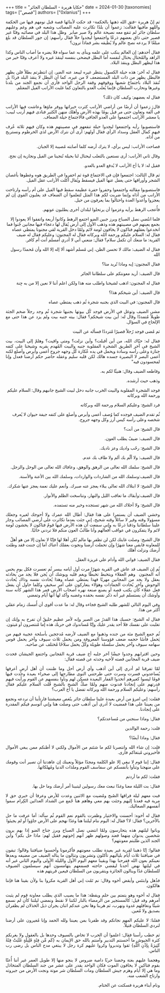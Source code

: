 +++
title = "حكايا هريرة - السلطان الجائر"
date = 2024-01-30
[taxonomies]
tags= ["قصص"]
authors= ["0xlanius"]
+++
<div class="WordSection2" dir="RTL">
<p class="normal1" dir="RTL" style="text-align:justify;direction:rtl;unicode-bidi:
embed"><span lang="AR-LY">ثم إنّ هريرة -فتق
الله ذهنها بالحكمة- قد حكت لأبنائها قصة قبل نومهم فيها من الحكمة واللهو مافيها
فقالت: زعموا أن بلدًا تكاثرت عليه المصائب وشعبه في هم وغم وعليهم سلطان جائر لم
تنفع معه نصيحة عالم ولا صبر صابر&nbsp; وظل هذا البلد في مصائبه وقتًا غير قصير حتى
ذاق بعضهم ذرعًا واجتمعوا ليجدوا حلاً فقال رأسهم: إن جور السلطان قد بلغ مبلغًا
لا يردعه نصح عالم ولا يُطيقه بشر فماذا ترون؟ </span></p>
<p class="normal1" dir="RTL" style="text-align:justify;direction:rtl;unicode-bidi:
embed"><span lang="AR-LY">فقال أحدهم: إن
العالم ينكب على علمه وينأى به عما سواه فلا يضره ما أصاب الناس وكذا الزاهد
والمُحتال يحتال لنفسه أما البطل فيضحى بنفسه لينقذ غيره ولا أعرف وقتًا خير من
هذا ليظهر البطل وينقذ البلاد. </span></p>
<p class="normal1" dir="RTL" style="text-align:justify;direction:rtl;unicode-bidi:
embed"><span lang="AR-LY">فقال له آخر: هذه
حيلة الكسول ينتظر غيره ليبعد عنه الضر، إن انتظرتم بطلاً فلن يظهر فالبطل يظهر من
ذات البلد المستضعف لا من غيره، كما أن البطل لا ينقذ البلد فردًا بل تُنقذ البلاد
باجتماع شعبها ووقوفهم وقفة الرجل الواحد فأرى أن نجمع الجند من بلدنا وغيرها
ونحارب السلطان فإنما يُغلب العدو بالتعاون كما غلبت الأرانب الفيل المغتلم.</span></p>
<p class="normal1" dir="RTL" style="text-align:right;direction:rtl;unicode-bidi:
embed"><span lang="AR-LY">فقال له بعضهم: وكيف
كان ذلك؟ </span></p>
<p class="normal1" dir="RTL" style="text-align:justify;direction:rtl;unicode-bidi:
embed"><span lang="AR-LY">قال: زعموا أن
أرضًا من أراضي الأرانب كثرت خيراتها ووفر ماؤها وعاشت فيها الأرانب في أُلفة
وتعاون حتى مر فيل يومًا بهذه الأرض وأهلك منهن الكثير فنادى فيهم أرنب لبيب: يا
معشر الأرانب اجتمعوا على العدو الجافي فالاجتماع حيلة الضعاف.</span></p>
<p class="normal1" dir="RTL" style="text-align:justify;direction:rtl;unicode-bidi:
embed"><span lang="AR-LY">فاستصوبوا رأيه
واجتمعوا ليجدوا حيلة تنفعهم في مصيبتهم هذه وكان فيهم ثلاثة عُرف فيهم كمال العقل
وسداد الرأي فقال أولهم: أرى أن نترك الأرض لذي الخرطوم ونستريح من أذاه.</span></p>
<p class="normal1" dir="RTL" style="text-align:justify;direction:rtl;unicode-bidi:
embed"><span lang="AR-LY">فصاحت الأرانب: ليس
برأي، لا يترك أرضه كلما أصابته مُصيبة إلا الجبان. </span></p>
<p class="normal1" dir="RTL" style="text-align:justify;direction:rtl;unicode-bidi:
embed"><span lang="AR-LY">وقال ثاني
الأرانب: أرى نستعين بالثعلب ليحتال لنا بحيلة تُنجينا من الفيل ونجازية إن نجح. </span></p>
<p class="normal1" dir="RTL" style="text-align:justify;direction:rtl;unicode-bidi:
embed"><span lang="AR-LY">فقيل له: لا يا
أخ الأرانب لا يُدفع العدو بالعدو. </span></p>
<p class="normal1" dir="RTL" style="text-align:justify;direction:rtl;unicode-bidi:
embed"><span lang="AR-LY">ثم قال الثالث: اجتمعوا
فإن في الاجتماع قوة ثم احفروا في الطريق هوه وغطوها بأغصان الشجر وأوراقها حتى
يغفل عنها الفيل فيسقط ويُقال أكلت الأرانب عقل الفيل. </span></p>
<p class="normal1" dir="RTL" style="text-align:justify;direction:rtl;unicode-bidi:
embed"><span lang="AR-LY">فاستصوبوا مقالته
واجتمعوا وحفروا حفرة عظيمة سقط فيها الفيل على أم رأسه وارتاحت الأرانب من أذاه
وإنما ضربت لكم هذا المثل لتعلموا أن الضعاف قد يغلبون القوي إن لم يعجزوا وأعدوا
العدة واحتالوا بما يعرفون من حيل.</span></p>
<p class="normal1" dir="RTL" style="text-align:right;direction:rtl;unicode-bidi:
embed"><span lang="AR-LY">فأُعجب الرهط
برأيه وعزموا أن يرتحلوا لبلدان أخرى يطلبون عونهم. </span></p>
<p class="normal1" dir="RTL" style="text-align:right;direction:rtl;unicode-bidi:
embed"><span lang="AR-LY">فلما انتُضي نصل
الصباح وبرز جبين الضو اجتمع الرهط وكانوا أربعة واتفقوا ألا يعودوا إلا بجمع
يعينهم في مصيبتهم هذه وذهب الأول إلى أرض يُقال لها دعجاء فيها مجانين جُنوا فما
انخدعوا بعقلهم فتاكون لا يخافون لومة لائم ولمّا دخل القرية لقي مجنونا يمتطي
عصاه فقال له: السلام عليكم ورحمة الله وبركاته فقال له المجنون: وعليكم فقال له
ضيف القرية: ما منعك أن تكمل سلام؟ فقال: منعني أني لا أدري أمسلم أنت أم كافر.</span></p>
<p class="normal1" dir="RTL" style="text-align:right;direction:rtl;unicode-bidi:
embed"><span lang="AR-LY">فقال له الضيف: مالك
لا تحسن الظن، إني مُسلم أشهد ألا إله إلا الله وأن مُحمدًا رسول الله </span></p>
<p class="normal1" dir="RTL" style="text-align:right;direction:rtl;unicode-bidi:
embed"><span lang="AR-LY">فقال المجنون: إيه
وماذا تُريد منا؟</span></p>
<p class="normal1" dir="RTL" style="text-align:right;direction:rtl;unicode-bidi:
embed"><span lang="AR-LY">قال الضيف: أريد
معونتكم على سلطاننا الجائر </span></p>
<p class="normal1" dir="RTL" style="text-align:right;direction:rtl;unicode-bidi:
embed"><span lang="AR-LY">فقال له المجنون:
اذهب لشيخنا واطلب منه هذا ولكن اعلم أننا لا نعين إلا من به جِنة </span></p>
<p class="normal1" dir="RTL" style="text-align:right;direction:rtl;unicode-bidi:
embed"><span lang="AR-LY">قال الضيف: أين
شيخكم هذا؟ </span></p>
<p class="normal1" dir="RTL" style="text-align:right;direction:rtl;unicode-bidi:
embed"><span lang="AR-LY">قال المجنون: في
البيت الذي بجنبه شجرة ثُم ذهب يمتطي عصاه</span></p>
<p class="normal1" dir="RTL" style="text-align:justify;direction:rtl;unicode-bidi:
embed"><span lang="AR-LY">مشى الضيف وتوغل
في الأرض فوجد كُل بيوتها بجنبها شجرة ثُم وجد رجلاً ضخم الجثة طويلاً مُتمددًا
وقال له: أين بيت شيخكم؟ فقال: بيته جنبه بيت ولم يزد عن هذا حتى مع الإلحاح في
السؤال. </span></p>
<p class="normal1" dir="RTL" style="text-align:justify;direction:rtl;unicode-bidi:
embed"><span lang="AR-LY">ثم مُضى فوجد
رُجلاً قصيرًا مُترددًا فسأله عن البيت </span></p>
<p class="normal1" dir="RTL" style="text-align:justify;direction:rtl;unicode-bidi:
embed"><span lang="AR-LY">فقال له: حيّاك
الله، من أين أقبلت؟ وأين نزلت؟ ومتى وافيت؟ وهلمّ إلى البيت، بيت الشيخ في آخر
الطريق الشجرة المقلوبة جنبه والبيت المُهدم بقربه وشيخنا على كتفه جنازة وعلى
رأسه وسادة ويحمل في يده عُكازة كُل وجهه جروح أعمى وأبرص وأصلع لكنه أعمى البصر
لا البصيرة جسده هالك لكن قلبه سليم وعقله حاضر حكم أرضنا فعدل وإنا لمحسودون فيه"</span></p>
<p class="normal1" dir="RTL" style="text-align:right;direction:rtl;unicode-bidi:
embed"><span lang="AR-LY">وقاطعه الضيف
وقال: هنيئًا لكم به.</span></p>
<p class="normal1" dir="RTL" style="text-align:right;direction:rtl;unicode-bidi:
embed"><span lang="AR-LY">وذهب حيث أرشده.</span></p>
<p class="normal1" dir="RTL" style="text-align:right;direction:rtl;unicode-bidi:
embed"><span lang="AR-LY">فوجد الشجرة
المقلوبة والبيت الخرب جانبه دخل لبيت الشيخ جانبهم وقال: السلام عليكم ورحمة الله
وبركاته&nbsp; </span></p>
<p class="normal1" dir="RTL" style="text-align:right;direction:rtl;unicode-bidi:
embed"><span lang="AR-LY">فرد الشيخ: وعليكم
السلام ورحمة الله وبركاته </span></p>
<p class="normal1" dir="RTL" style="text-align:right;direction:rtl;unicode-bidi:
embed"><span lang="AR-LY">ثُم تقدم الضيف
فوجده كما وُصف أعمى وأبرص وأصلع على كتفه جيفة حيوان لا يُعرف شخصه وعلى رأسه كيس
أرز وكل وجهه جروح. </span></p>
<p class="normal1" dir="RTL" style="text-align:right;direction:rtl;unicode-bidi:
embed"><span lang="AR-LY">قال الشيخ: من
أنت؟ </span></p>
<p class="normal1" dir="RTL" style="text-align:right;direction:rtl;unicode-bidi:
embed"><span lang="AR-LY">قال الضيف: ضيفٌ
يطلب العون. </span></p>
<p class="normal1" dir="RTL" style="text-align:right;direction:rtl;unicode-bidi:
embed"><span lang="AR-LY">قال الشيخ: رحُب
واديك وعز ناديك.</span></p>
<p class="normal1" dir="RTL" style="text-align:right;direction:rtl;unicode-bidi:
embed"><span lang="AR-LY">قال الضيف: ولا
ألّم بك ألم ولا طاف بك عدم.</span></p>
<p class="normal1" dir="RTL" style="text-align:right;direction:rtl;unicode-bidi:
embed"><span lang="AR-LY">قال الشيخ: سلمك
الله تعالى من الرهق والوهق، وعافاك الله تعالى من الوحل والزجل.</span></p>
<p class="normal1" dir="RTL" style="text-align:right;direction:rtl;unicode-bidi:
embed"><span lang="AR-LY">قال الضيف:وسلمك
الله من الشاردات والواردات، وسلمك الله بين الأعنة والأسنة.</span></p>
<p class="normal1" dir="RTL" style="text-align:right;direction:rtl;unicode-bidi:
embed"><span lang="AR-LY">قال الشيخ: لا
ابتلاك الله تعالى ببلاء يعجز عنه صبرك. وأنعم عليك نعمة يعجز عنها شكرك. </span></p>
<p class="normal1" dir="RTL" style="text-align:right;direction:rtl;unicode-bidi:
embed"><span lang="AR-LY">قال الضيف:وأبقاك
ما تعاقب الليل والنهار، وتناسخت الظلم والأنوار.</span></p>
<p class="normal1" dir="RTL" style="text-align:right;direction:rtl;unicode-bidi:
embed"><span lang="AR-LY">قال الشيخ: ولا
أخلاك الله من شهر تستجده وخير منه تستمده.</span></p>
<p class="normal1" dir="RTL" style="text-align:justify;direction:rtl;unicode-bidi:
embed"><span lang="AR-LY">وخشي الضيف أن
يستمرا على هذا فقال: أطال الله عمرك ولا أحوجك لغيره وجعلك مسؤولا وقته وفير لا
سائلاً وقته شحيح، إني جئت بعدما تكاثرت على أرضي المصائب وجار علينا سلطاننا
وذقنا ذرعًا به وإني سمعت أن هذه الأرض فيها قومٌ فتاكون لا يخشون لومة لائم ولا
يتفكرون في عواقب أفعالهم وأنا طالبٌ العون منكم فلا تردني خائبًا. </span></p>
<p class="normal1" dir="RTL" style="text-align:right;direction:rtl;unicode-bidi:
embed"><span lang="AR-LY">قال الشيخ: وصلت
غايتك لكن لن تظفر بها مالم تُكن أهلا لها فإنّا لا نعاون إلا من هو أهلٌ للمعاونة
فابقى معنا شهرًا وإن تحملت أرضنا ونجوت بعقلك أعناك أما إن جننت فقد وطئت أرضك
ونزلت أهلك</span></p>
<p class="normal1" dir="RTL" style="text-align:right;direction:rtl;unicode-bidi:
embed"><span lang="AR-LY">فقال الضيف: قواني
الله وأدام علي غريزة العقل.</span></p>

<p class="normal1" dir="RTL" style="text-align:justify;direction:rtl;unicode-bidi:
embed"><span lang="AR-LY">ثُم إن الضيف قد
عاش في القرية شهرًا مرت أول أيامه بيسر ثُم تعسرت فكل يومٍ يحس أنه المجنون&nbsp; وهم
العقلاء ويتخبط تخبطًا ويغم قلبه ويوشك أن يُجن فلا يجد من يحادثه بعقل ولا يجد من
المجانين مهربًا فهذا يمتطي عصاه وهذا يُحادث نفسه وذاك يُحادث الوحوش وآخر يُحادث
الجمادات وهؤلاء يتعاركون على أمر سخيفٍ وكلما حاول أن يفعل فعل عقلاء كأن يكتب
قصة أو يصنع صنعة نهره أصحاب الأرض فمر هذا الشهر كأنه سنة وأوشك أن يستسلم غير
أنه ذكر نفسه بحقده وغضبه وأكد لها أنها أيام وتمضي</span></p>
<p class="normal1" dir="RTL" style="text-align:justify;direction:rtl;unicode-bidi:
embed"><span lang="AR-LY">وفي اليوم التالي
للشهر طلبه الشيخ فجاءه وقال له: ما عدت أقوى أن أُمسك زمام عقلي أكثر من هذا. </span></p>
<p class="normal1" dir="RTL" style="text-align:justify;direction:rtl;unicode-bidi:
embed"><span lang="AR-LY">فقال له الشيخ: حسبك
هذا القدرُ من الصبر وإنه لأمر عظيم خليقٌ أن تفرح به وإنك إن تغلبت على نفسك فلا
أحد يقدر عليك وإنّا مُساندوك في حربك هذه إما مُنتصرون أو مَيتون. </span></p>

<p class="normal1" dir="RTL" style="text-align:justify;direction:rtl;unicode-bidi:
embed"><span lang="AR-LY">ثُم جمع الشيخ
مئة من جنده وذهبوا مع الضيف لأرضه مُدججين بأسلحة عجيبة فيهم من يَحمل فأسًا حجمه
ضعف فؤوسنا المعروفة ومن يحمل ثلاث سيوف وآخر يحمل قوس سهامه سيوف وآخر يحمل سلسلة
طويلة وكُلٌ يحمل سلاحًا مُختلف عن صاحبه. </span></p>

<p class="normal1" dir="RTL" style="text-align:justify;direction:rtl;unicode-bidi:
embed"><span lang="AR-LY">وحين اقترابهم
وجدوا جيشًا آخر جلبه أخ ضيف قرية المَجانين واجتمع الجيشان فحدث ضيف قرية
المجانين قصته لأخيه وحدثه عن قصته فقال: </span></p>
<p class="normal1" dir="RTL" style="text-align:justify;direction:rtl;unicode-bidi:
embed"><span lang="AR-LY">لمّا تفرقنا لم
أدري إلى أين أذهب وأي أرض أحل وما ظننت أن أهل أرضٍ أعرفها يُساعدوني فسرت وسرت
حتى طرحتني النوى مطارحها إلى صحراء بعيدة وجدت فيها قومًا ليسوا كغيرهم اتخدوا
القفار البعيدة مَسكن لهم ونأوا بنفسهم عن القوم ورأيت فيهم قدرتهم على إنجادنا
فدنوت منهم ولمّا صكَّ الشبح بالشبح قُلت السلام عليكم فقال رأسهم: وعليكم السلام
ورحمة الله وبركاته تفضل يا أخ العرب؟ </span></p>
<p class="normal1" dir="RTL" style="text-align:justify;direction:rtl;unicode-bidi:
embed"><span lang="AR-LY">فقلت: إني امرؤ
من أرض بعيدة علينا سلطان جائر ينُغص معيشتنا فارتأينا أن نردعه ونجمع من يعيننا
على هذا فمضيت لا أدري أين أذهب حتى وصلت هنا وإني أتوسم فيكم المقدرة على إنجادنا.
</span></p>
<p class="normal1" dir="RTL" style="text-align:justify;direction:rtl;unicode-bidi:
embed"><span lang="AR-LY">فقال: وماذا
سنجني من مُساعدتكم؟ </span></p>
<p class="normal1" dir="RTL" style="text-align:justify;direction:rtl;unicode-bidi:
embed"><span lang="AR-LY">قلت: رحمة
الوالدين </span></p>
<p class="normal1" dir="RTL" style="text-align:justify;direction:rtl;unicode-bidi:
embed"><span lang="AR-LY">فقال: وماذا
أيضًا؟</span></p>
<p class="normal1" dir="RTL" style="text-align:justify;direction:rtl;unicode-bidi:
embed"><span lang="AR-LY">قلت: إن شاء الله
وانتصرنا لكم ما شئتم من الأموال ولكني لا أظنكم ممن يبغي الأموال فأخبروني
مُبتغاكم فأرى. </span></p>
<p class="normal1" dir="RTL" style="text-align:justify;direction:rtl;unicode-bidi:
embed"><span lang="AR-LY">فقال: إننا قوم
لا نبغي إلا علو الكلمة ومجدًا مؤثلاً ونعينك إن عاهدتنا أن تصير أنت وقومك على
منهجنا وتنأوا بأنفسكم عن سفاسف القوم وملذات الدنيا ومُهلكاتها. </span></p>
<p class="normal1" dir="RTL" style="text-align:justify;direction:rtl;unicode-bidi:
embed"><span lang="AR-LY">فقلت: لكم ما
أردتم </span></p>
<p class="normal1" dir="RTL" style="text-align:justify;direction:rtl;unicode-bidi:
embed"><span lang="AR-LY">فقال: بت الليلة
معنا وغدًا نبعث معك رسولين ليتبينا أمر أرضك وما حل بها. </span></p>

<p class="normal1" dir="RTL" style="text-align:justify;direction:rtl;unicode-bidi:
embed"><span lang="AR-LY">فبت معهم ليلة
فراقها الصُبح ومُضيت مع الاثنين وعدت للأرض وعرفا أن خبري حق لا مرية فيه فعدنا
إليهم وجئت بهم معي وهاهم هنا جُمع من الشداد العدائين الكِرام سموا أنفسهم
الصعاليك. </span></p>

<p class="normal1" dir="RTL" style="text-align:justify;direction:rtl;unicode-bidi:
embed"><span lang="AR-LY">فقال له أخوه: أحسنت
والاختيار وظفرت بالقوم نعم القوم ثُم سأله: أما عرفت ما حل بالأخرين؟ فقال: لا؟
فقال له: اليوم ننام ليلتنا هنا وغدًا نهجم على الأرض جاؤوا أو لم يجيئوا</span></p>



<p class="normal1" dir="RTL" style="text-align:justify;direction:rtl;unicode-bidi:
embed"><span lang="AR-LY">وباتوا ليلتهم
هذه يتحارسون ولمّا انتضي نصل الصباح وبرز جناح الضو إذا بهم يرون شخصين يدنوان
مِنهما فعند وصولهم ظهر أنهم إخوتهم فقيل لهم: ماذا حل بكم؟ وأين الجند الذين
طلبتم معونتهم؟ </span></p>
<p class="normal1" dir="RTL" style="text-align:justify;direction:rtl;unicode-bidi:
embed"><span lang="AR-LY">فقالوا: إنّا
ذهبنا لقرية غير بعيدة نطلب معونتهم فأكرمونا وأحسنوا ضيافتنا وقالوا: تبقون في
ضيافتنا ثلاث أيام بلياليهم تأكلون وتشربون وتنالون ما يناله الضيف من مضيفه
وبعدها نعينكم بعون الله ففرحنا بهذا وبقينا معهم اليوم الأول والليلة الأولى
واليوم الثاني غير أنه في ليلتها نهض أحدنا ليقضي حاجته فسمعهم يتهامسون أنهم
سيسلمون الضيوف للسلطان غدًا وينالون الجائزة ويتقربون من السلطان فيعين قريتهم
هذه </span></p>
<p class="normal1" dir="RTL" style="text-align:justify;direction:rtl;unicode-bidi:
embed"><span lang="AR-LY">فذُهل وابتئس
وأيقض أخوه وقال: نم تَمُت إني أهل القرية مكروا بنا ولأن بقينا هنا فإننا هالكون.
</span></p>
<p class="normal1" dir="RTL" style="text-align:justify;direction:rtl;unicode-bidi:
embed"><span lang="AR-LY">فقال له أخوه وهو
يتمتم بين حلم ويقظة: هذا ما يصيب الذي يطلب معاونة قوم لم يثبت أمرهم وقد قيل: كالمستجير
من الرمضاء بالنار لكننا لا نقنط ونمضي ليلتنا كأن لم نسمع شيئًا ونغافلهم غدوة
ونهرب، ثم هربنا وها نحن عندكم اثنان يجران ذيل الخذلان لم يظفران بصديق ولا مُعين.
</span></p>
<p class="normal1" dir="RTL" style="text-align:justify;direction:rtl;unicode-bidi:
embed"><span lang="AR-LY">فقلنا: لا عليكم
المهم نجاتكم وقد ظفرنا بمن يعيننا ولله الحمد وإنا مُغيرون على أرضنا لنردي
السلطان قتيلاً.</span></p>

<p class="normal1" dir="RTL" style="text-align:justify;direction:rtl;unicode-bidi:
embed"><span lang="AR-LY">ثم خطب رأسنا
فقال: اعلموا أن الحرب لا تخاض بالسيوف وحدها بل بالعقول ولا يغرنكم كثرة الجيوش
ما أحسنتم التدبير وآمنتم بالله حق الإيمان به {كَم مِّن فِئَةٍ قَلِيلَةٍ
غَلَبَتْ فِئَةً كَثِيرَةً بِإذْنِ اللَّهِ} ثقوا وتدبروا وكروا عليهم كرة رجل لا
يبتغي مدح الناس بل رضى رب الناس. </span></p>

<p class="normal1" dir="RTL" style="text-align:justify;direction:rtl;unicode-bidi:
embed"><span lang="AR-LY">وهجمنا عليهم
بغتة وخضنا حربًا دامية ضروس لا ينجو منها إلا طويل العمر غير أننا أُعنّا بقوم
فتاكين لا يخافون الموت فكان الواحد يقدر على عشر من جند السلطان المتخاذل وما هي
إلا أيام وهزم جيش السلطان ومات السلطان شر موتة ونجت الأرض من جبروته وارتاح
الشعب منه. </span></p>
<p class="normal1" dir="RTL" style="text-align:justify;direction:rtl;unicode-bidi:
embed"><span lang="AR-LY">ونام أبناء هريرة
فسكتت عن الختام.</span></p>



</div>